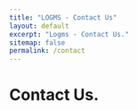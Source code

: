 ```yaml
---
title: "LOGMS - Contact Us"
layout: default
excerpt: "Logms - Contact Us."
sitemap: false
permalink: /contact
---
```


# Contact Us.

